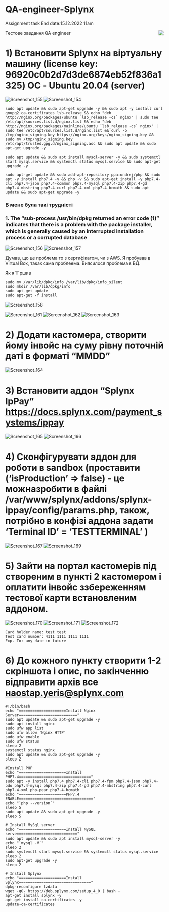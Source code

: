 # QA-engineer-Splynx
Assignment task End date:15.12.2022  11am

Тестове завдання
QA engineer
<img src="https://user-images.githubusercontent.com/106797604/208827011-7fc52bcc-12f7-49ed-bf95-efdbba2194ae.png" align="right">
# 1) Встановити Splynx на віртуальну машину (license key: 96920c0b2d7d3de6874eb52f836a1325) ОС - Ubuntu 20.04 (server)
![Screenshot_155](https://user-images.githubusercontent.com/106797604/207785731-7c41ee5a-a2f5-4417-842f-a6bb817e088a.png)
![Screenshot_154](https://user-images.githubusercontent.com/106797604/207785729-08441f17-0db8-42c8-b6c8-0289731a08b9.png)
```
sudo apt update && sudo apt-get upgrade -y && sudo apt -y install curl gnupg2 ca-certificates lsb-release && echo "deb http://nginx.org/packages/ubuntu `lsb_release -cs` nginx" | sudo tee /etc/apt/sources.list.d/nginx.list && echo "deb http://nginx.org/packages/mainline/ubuntu `lsb_release -cs` nginx" | sudo tee /etc/apt/sources.list.d/nginx.list && curl -o /tmp/nginx_signing.key https://nginx.org/keys/nginx_signing.key && sudo mv /tmp/nginx_signing.key /etc/apt/trusted.gpg.d/nginx_signing.asc && sudo apt update && sudo apt-get upgrade -y
```
```
sudo apt update && sudo apt install mysql-server -y && sudo systemctl start mysql.service && systemctl status mysql.service && sudo apt-get upgrade -y
```
```
sudo apt-get update && sudo add-apt-repository ppa:ondrej/php && sudo apt -y install php7.4 -y && php -v && sudo apt-get install -y php7.4-cli php7.4-json php7.4-common php7.4-mysql php7.4-zip php7.4-gd php7.4-mbstring php7.4-curl php7.4-xml php7.4-bcmath && sudo apt update && sudo apt-get upgrade -y
```

### В мене була такі трудністі
### 1. The “sub-process /usr/bin/dpkg returned an error code (1)” indicates that there is a problem with the package installer, which is generally caused by an interrupted installation process or a corrupted database

![Screenshot_156](https://user-images.githubusercontent.com/106797604/208024387-ceb69e2c-c0d4-40b7-b15a-2022d6a5b066.png)
![Screenshot_157](https://user-images.githubusercontent.com/106797604/208024388-c1f4fce4-6c17-4a48-9440-6c3dfaec9c54.png)

Думав, що це проблема то з сертифікатом, чи з AWS. Я пробував в Virtual Box, такак сама проблеема. Виясилося проблема в БД.

Як я її ршив
```
sudo mv /var/lib/dpkg/info /var/lib/dpkg/info_silent
sudo mkdir /var/lib/dpkg/info
sudo apt-get update
sudo apt-get -f install
```
![Screenshot_158](https://user-images.githubusercontent.com/106797604/208027318-3ed849a2-9686-46e6-9d30-33c32799597d.png)

![Screenshot_161](https://user-images.githubusercontent.com/106797604/208282838-66d5ec58-9fc2-42e3-8144-2a79a0f86eb6.png)
![Screenshot_162](https://user-images.githubusercontent.com/106797604/208282840-b8cfcd5c-f885-4c51-a284-d3571baf9b00.png)
![Screenshot_163](https://user-images.githubusercontent.com/106797604/208282841-896b62bd-a0f5-4c67-82c9-967eccbcbb85.png)

# 2) Додати кастомера, створити йому інвойс на суму рівну поточній даті в форматі “MMDD”
![Screenshot_164](https://user-images.githubusercontent.com/106797604/208317819-bb719e6c-e681-4ee9-9bd9-dddc67b2cd50.png)


# 3) Встановити аддон “Splynx IpPay” https://docs.splynx.com/payment_systems/ippay
![Screenshot_165](https://user-images.githubusercontent.com/106797604/208800011-b0e7b3b7-7e08-4be4-8841-320cc2812262.png)
![Screenshot_166](https://user-images.githubusercontent.com/106797604/208800017-5a53f841-26f7-46e3-84dc-ae1f71948380.png)

# 4) Сконфігурувати аддон для роботи в sandbox (проставити (‘isProduction’ => false) - це можназробити в файлі /var/www/splynx/addons/splynx-ippay/config/params.php, також, потрібно в конфізі аддона задати ‘Terminal ID’ = ‘TESTTERMINAL’ )
![Screenshot_167](https://user-images.githubusercontent.com/106797604/208800132-37ed7215-e04d-4cba-88ab-c2c9460cf4f5.png)
![Screenshot_169](https://user-images.githubusercontent.com/106797604/208800135-c575194f-d007-446f-90cc-1b1b6a56c819.png)

# 5) Зайти на портал кастомерів під створеним в пункті 2 кастомером і оплатити інвойс ззбереженням тестової карти встановленим аддоном.
![Screenshot_170](https://user-images.githubusercontent.com/106797604/208800210-82ced700-1d14-40ea-abff-9777bf1470c2.png)
![Screenshot_171](https://user-images.githubusercontent.com/106797604/208800212-553e7f08-7caa-4ac1-94d9-f212d2862601.png)
![Screenshot_172](https://user-images.githubusercontent.com/106797604/208804012-73a7c6ba-e555-4a45-a4d7-fb6eaab1248b.png)

 ```
 Card holder name: test test
Test card number: 4111 1111 1111 1111
Exp. To: any date in future
```
# 6) До кожного пункту створити 1-2 скріншота і опис, по закінченню відправити архів все наostap.yeris@splynx.com
```
#!/bin/bash
echo "=====================Install Nginx Server=========================="
sudo apt update && sudo apt-get upgrade -y 
sudo apt install nginx
sudo ufw app list
sudo ufw allow 'Nginx HTTP'
sudo ufw enable
sudo ufw status
sleep 2
systemctl status nginx 
sudo apt update && sudo apt-get upgrade -y
sleep 2

#Install PHP 
echo "=====================Install PHP7.4================================"
sudo apt -y install php7.4 php7.4-cli php7.4-fpm php7.4-json php7.4-pdo php7.4-mysql php7.4-zip php7.4-gd php7.4-mbstring php7.4-curl php7.4-xml php-pear php7.4-bcmath
echo "=====================PHP7.4 ENABLE================================="
echo "`php --version`"
sleep 5
sudo apt update && sudo apt-get upgrade -y
sleep 5

# Install MySql server
echo "=====================Install MySQL serve==========================="
sudo apt update && sudo apt install mysql-server -y 
echo "`mysql -V`"
sleep 2
sudo systemctl start mysql.service && systemctl status mysql.service
sleep 2
sudo apt-get upgrade -y
sleep 2

# Install Splynx
echo "=====================Install Splynx================================"
dpkg-reconfigure tzdata
wget -qO- https://deb.splynx.com/setup_4_0 | bash -
apt-get install splynx -y
apt-get install ca-certificates -y
update-ca-certificates

```
